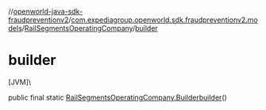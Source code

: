 //[openworld-java-sdk-fraudpreventionv2](../../../index.md)/[com.expediagroup.openworld.sdk.fraudpreventionv2.models](../index.md)/[RailSegmentsOperatingCompany](index.md)/[builder](builder.md)

# builder

[JVM]\

public final static [RailSegmentsOperatingCompany.Builder](-builder/index.md)[builder](builder.md)()
